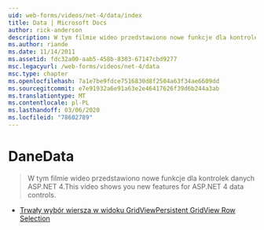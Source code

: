 ```yaml
---
uid: web-forms/videos/net-4/data/index
title: Data | Microsoft Docs
author: rick-anderson
description: W tym filmie wideo przedstawiono nowe funkcje dla kontrolek danych ASP.NET 4.
ms.author: riande
ms.date: 11/14/2011
ms.assetid: fdc32a00-aab5-458b-8303-67147cbd9277
msc.legacyurl: /web-forms/videos/net-4/data
msc.type: chapter
ms.openlocfilehash: 7a1e7be9fdce7516830d8f2504a63f34ae6609dd
ms.sourcegitcommit: e7e91932a6e91a63e2e46417626f39d6b244a3ab
ms.translationtype: MT
ms.contentlocale: pl-PL
ms.lasthandoff: 03/06/2020
ms.locfileid: "78602789"
---
```

# <a name="data"></a><span data-ttu-id="e3eab-103">Dane</span><span class="sxs-lookup"><span data-stu-id="e3eab-103">Data</span></span>

> <span data-ttu-id="e3eab-104">W tym filmie wideo przedstawiono nowe funkcje dla kontrolek danych ASP.NET 4.</span><span class="sxs-lookup"><span data-stu-id="e3eab-104">This video shows you new features for ASP.NET 4 data controls.</span></span>

- [<span data-ttu-id="e3eab-105">Trwały wybór wiersza w widoku GridView</span><span class="sxs-lookup"><span data-stu-id="e3eab-105">Persistent GridView Row Selection</span></span>](aspnet-4-quick-hit-persistent-gridview-row-selection.md)
